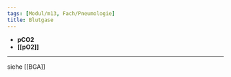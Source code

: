 ```yaml
---
tags: [Modul/m13, Fach/Pneumologie]
title: Blutgase
---
```

- **pCO2**
- **[[pO2]]**

---
siehe [[BGA]]